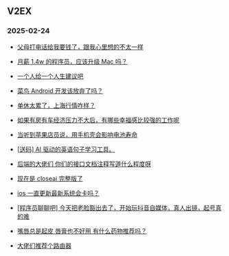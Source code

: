 ## V2EX 
### 2025-02-24

+ [父母打电话给我要钱了，跟我心里想的不太一样](https://www.v2ex.com/t/1113589)

+ [月薪 1.4w 的程序员，应该升级 Mac 吗？](https://www.v2ex.com/t/1113570)

+ [一个人给一个人生建议吧](https://www.v2ex.com/t/1113601)

+ [菜鸟 Android 开发该放弃了吗？](https://www.v2ex.com/t/1113560)

+ [单休太累了，上海行情咋样？](https://www.v2ex.com/t/1113602)

+ [如果有房有车经济压力不大后，有哪些幸福感比较强的工作呢](https://www.v2ex.com/t/1113548)

+ [当听到苹果店员说，用手机壳会影响电池寿命](https://www.v2ex.com/t/1113572)

+ [[送码] AI 驱动的英语句子学习工具。](https://www.v2ex.com/t/1113566)

+ [后端的大佬们 你们的接口文档注释写道什么程度呀](https://www.v2ex.com/t/1113551)

+ [现在是 closeai 完整版了](https://www.v2ex.com/t/1113620)

+ [ios 一直更新最新系统会卡吗？](https://www.v2ex.com/t/1113618)

+ [[程序员聊聊吧] 今天把老脸豁出去了，开始玩抖音自媒体，真人出镜，起号真的难](https://www.v2ex.com/t/1113650)

+ [嘴唇总是起皮 唇膏也不好用 有什么药物推荐吗？](https://www.v2ex.com/t/1113694)

+ [大佬们推荐个路由器](https://www.v2ex.com/t/1113697)

